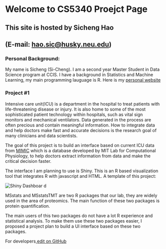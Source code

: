 # Welcome to CS5340 Proejct Page
## This site is hosted by Sicheng Hao 
## (E-mail: [hao.sic@husky.neu.edu](hao.sic@husky.neu.edu))

### Personal Background: 
My name is Sicheng (Si-Cheng). I am a second year Master Student in Data Science program at CCIS. I have a background in Statistics and Machine Learning, my main programming lauguage is R. Here is my [personal website](https://sichenghao1992.github.io/)

### Project #1

Intensive care unit(ICU) is a department in the hospital to treat patients with life-threatening disease or injury. It is also home to some of the most sophisticated patient technology within hospitals, such as vital sign monitors and mechanical ventilators. Data generated in the process are often precious and contain meaningful information. How to integrate data and help doctors make fast and accurate decisions is the research goal of many clinicians and data scientists. 

The goal of this project is to build an interface based on current ICU data from [MIMIC](https://mimic.physionet.org/) which is a database developed by MIT Lab for Computational Physiology, to help doctors extract information from data and make the critical decision faster. 

The interface I am planning to use is Shiny. This is an R based visualization tool that integrates R with javascript and HTML. A template of this project:

![Shiny Dashboar
d](https://drive.google.com/file/d/1IKkoFqZ0PBRmvXiMYE7pkgdCauIDstGf/view?usp=sharing)


MSstats and MSstatsTMT are two R packages that our lab, they are widely used in the area of proteomics. The main function of these two packages is protein quantification. 

The main users of this two packages do not have a lot R experience and statistical analysis. To make them use these two packages easier, I proposed a project plan to build a UI interface based on these two packages. 













For developers,[edit on GitHub](https://github.com/sichenghao1992/CS5340_Project/edit/master/README.md)





